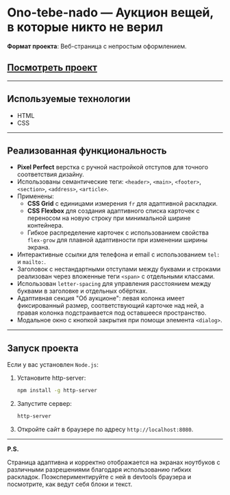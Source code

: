 # Ono-tebe-nado — Аукцион вещей, в которые никто не верил

**Формат проекта**: Веб-страница с непростым оформлением.

## [Посмотреть проект](https://webborista.github.io/ono-tebe-nado/)

---

## Используемые технологии

- HTML
- CSS

---

## Реализованная функциональность

- **Pixel Perfect** верстка с ручной настройкой отступов для точного соответствия дизайну.
- Использованы семантические теги: `<header>`, `<main>`, `<footer>`, `<section>`, `<address>`, `<article>`.
- Применены:
  - **CSS Grid** с единицами измерения `fr` для адаптивной раскладки.
  - **CSS Flexbox** для создания адаптивного списка карточек с переносом на новую строку при минимальной ширине контейнера.
  - Гибкое распределение карточек с использованием свойства `flex-grow` для плавной адаптивности при изменении ширины экрана.
- Интерактивные ссылки для телефона и email с использованием `tel:` и `mailto:`.
- Заголовок с нестандартными отступами между буквами и строками реализован через вложенные теги `<span>` с отдельными классами.
- Использован `letter-spacing` для управления расстоянием между буквами в заголовке и отдельных обёртках.
- Адаптивная секция "Об аукционе": левая колонка имеет фиксированный размер, соответствующий карточке над ней, а правая колонка подстраивается под оставшееся пространство.
- Модальное окно с кнопкой закрытия при помощи элемента `<dialog>`.
---

## Запуск проекта

Если у вас установлен `Node.js`:

1. Установите http-server:

    ```bash
    npm install -g http-server
    ```

2. Запустите сервер:

    ```bash
    http-server
    ```

3. Откройте сайт в браузере по адресу `http://localhost:8080`.

---

**P.S.**

Страница адаптивна и корректно отображается на экранах ноутбуков с различными разрешениями благодаря использованию гибких раскладок. Поэкспериментируйте с ней в devtools браузера и посмотрите, как ведут себя блоки и текст.

